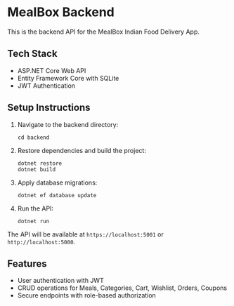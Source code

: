 # MealBox Backend

This is the backend API for the MealBox Indian Food Delivery App.

## Tech Stack

- ASP.NET Core Web API
- Entity Framework Core with SQLite
- JWT Authentication

## Setup Instructions

1. Navigate to the backend directory:
   ```
   cd backend
   ```

2. Restore dependencies and build the project:
   ```
   dotnet restore
   dotnet build
   ```

3. Apply database migrations:
   ```
   dotnet ef database update
   ```

4. Run the API:
   ```
   dotnet run
   ```

The API will be available at `https://localhost:5001` or `http://localhost:5000`.

## Features

- User authentication with JWT
- CRUD operations for Meals, Categories, Cart, Wishlist, Orders, Coupons
- Secure endpoints with role-based authorization

